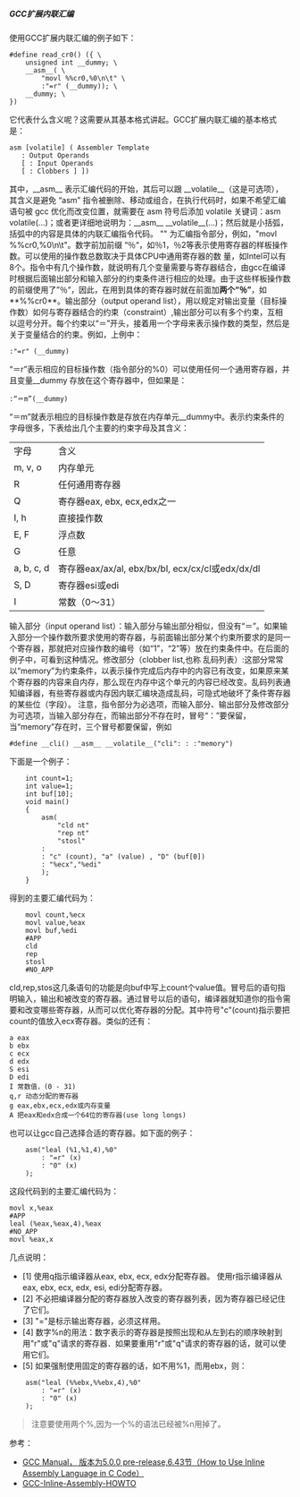 
##### GCC扩展内联汇编

使用GCC扩展内联汇编的例子如下：

	#define read_cr0() ({ \
		unsigned int __dummy; \
		__asm__( \
			"movl %%cr0,%0\n\t" \
			:"=r" (__dummy)); \
		__dummy; \
	})
 
它代表什么含义呢？这需要从其基本格式讲起。GCC扩展内联汇编的基本格式是：               
```	
asm [volatile] ( Assembler Template
   : Output Operands
   [ : Input Operands
   [ : Clobbers ] ])
```
其中，\_\_asm\_\_ 表示汇编代码的开始，其后可以跟 \_\_volatile\_\_（这是可选项），其含义是避免 “asm” 指令被删除、移动或组合，在执行代码时，如果不希望汇编语句被 gcc 优化而改变位置，就需要在 asm 符号后添加 volatile 关键词：asm volatile(...)；或者更详细地说明为：\_\_asm\_\_ \_\_volatile\_\_(...)；然后就是小括弧，括弧中的内容是具体的内联汇编指令代码。 "<asm routine>" 为汇编指令部分，例如，"movl %%cr0,%0\n\t"。数字前加前缀 “％“，如％1，％2等表示使用寄存器的样板操作数。可以使用的操作数总数取决于具体CPU中通用寄存器的数 量，如Intel可以有8个。指令中有几个操作数，就说明有几个变量需要与寄存器结合，由gcc在编译时根据后面输出部分和输入部分的约束条件进行相应的处理。由于这些样板操作数的前缀使用了”％“，因此，在用到具体的寄存器时就在前面加**两个“％”**，如**%%cr0**。输出部分（output operand list），用以规定对输出变量（目标操作数）如何与寄存器结合的约束（constraint）,输出部分可以有多个约束，互相以逗号分开。每个约束以“＝”开头，接着用一个字母来表示操作数的类型，然后是关于变量结合的约束。例如，上例中：

	:"=r" (__dummy)

“＝r”表示相应的目标操作数（指令部分的%0）可以使用任何一个通用寄存器，并且变量__dummy 存放在这个寄存器中，但如果是：               

	:“＝m”(__dummy)
“＝m”就表示相应的目标操作数是存放在内存单元__dummy中。表示约束条件的字母很多，下表给出几个主要的约束字母及其含义：
<table>
	<tr><td>字母</td><td>含义</td></tr>
	<tr><td>m, v, o</td><td>内存单元</td></tr>
	<tr><td>R</td><td>任何通用寄存器</td>	</tr>
	<tr><td>Q</td><td>寄存器eax, ebx, ecx,edx之一</td></tr>
	<tr><td>I, h</td><td>直接操作数</td></tr>
	<tr><td>E, F</td><td>浮点数</td></tr>
	<tr><td>G</td><td>任意</td></tr>
	<tr><td>a, b, c, d</td><td>寄存器eax/ax/al, ebx/bx/bl, ecx/cx/cl或edx/dx/dl</td></tr>
	<tr><td>S, D</td><td>寄存器esi或edi</td></tr>
	<tr><td>I</td><td>常数（0～31）</td></tr>
</table>

输入部分（input  operand list）：输入部分与输出部分相似，但没有“＝”。如果输入部分一个操作数所要求使用的寄存器，与前面输出部分某个约束所要求的是同一个寄存器，那就把对应操作数的编号（如“1”，“2”等）放在约束条件中。在后面的例子中，可看到这种情况。修改部分（clobber list,也称 乱码列表）:这部分常常以“memory”为约束条件，以表示操作完成后内存中的内容已有改变，如果原来某个寄存器的内容来自内存，那么现在内存中这个单元的内容已经改变。乱码列表通知编译器，有些寄存器或内存因内联汇编块造成乱码，可隐式地破坏了条件寄存器的某些位（字段）。 注意，指令部分为必选项，而输入部分、输出部分及修改部分为可选项，当输入部分存在，而输出部分不存在时，冒号“：”要保留，当“memory”存在时，三个冒号都要保留，例如

	#define __cli() __asm__ __volatile__("cli": : :"memory")

下面是一个例子：
```
	int count=1;
	int value=1;
	int buf[10];
	void main()
	{
		asm(
			"cld nt"
			"rep nt"
			"stosl"
		:
		: "c" (count), "a" (value) , "D" (buf[0])
		: "%ecx","%edi"
		);
	}
```

得到的主要汇编代码为：
```
	movl count,%ecx
	movl value,%eax
	movl buf,%edi
	#APP
	cld
	rep
	stosl
	#NO_APP
```
cld,rep,stos这几条语句的功能是向buf中写上count个value值。冒号后的语句指明输入，输出和被改变的寄存器。通过冒号以后的语句，编译器就知道你的指令需要和改变哪些寄存器，从而可以优化寄存器的分配。其中符号"c"(count)指示要把count的值放入ecx寄存器。类似的还有：

	a eax
	b ebx
	c ecx
	d edx
	S esi
	D edi
	I 常数值，(0 - 31)
	q,r 动态分配的寄存器
	g eax,ebx,ecx,edx或内存变量
	A 把eax和edx合成一个64位的寄存器(use long longs)

也可以让gcc自己选择合适的寄存器。如下面的例子：
```
	asm("leal (%1,%1,4),%0"
		: "=r" (x)
		: "0" (x)
	);
``` 
这段代码到的主要汇编代码为：

	movl x,%eax
	#APP
	leal (%eax,%eax,4),%eax
	#NO_APP
	movl %eax,x

几点说明：

* [1] 使用q指示编译器从eax, ebx, ecx, edx分配寄存器。
使用r指示编译器从eax, ebx, ecx, edx, esi, edi分配寄存器。
* [2] 不必把编译器分配的寄存器放入改变的寄存器列表，因为寄存器已经记住了它们。
* [3] "="是标示输出寄存器，必须这样用。
* [4] 数字%n的用法：数字表示的寄存器是按照出现和从左到右的顺序映射到用"r"或"q"请求的寄存器．如果要重用"r"或"q"请求的寄存器的话，就可以使用它们。
* [5] 如果强制使用固定的寄存器的话，如不用%1，而用ebx，则：
```	
	asm("leal (%%ebx,%%ebx,4),%0"
		: "=r" (x)
		: "0" (x) 
	);
```

>注意要使用两个%,因为一个%的语法已经被%n用掉了。

参考：
- [GCC Manual， 版本为5.0.0 pre-release,6.43节（How to Use Inline Assembly Language in C Code）](https://gcc.gnu.org/onlinedocs/gcc.pdf)
- [GCC-Inline-Assembly-HOWTO](http://www.ibiblio.org/gferg/ldp/GCC-Inline-Assembly-HOWTO.html)
